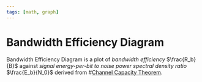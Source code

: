 ```yaml
---
tags: [math, graph]
---
```


# Bandwidth Efficiency Diagram

Bandwidth Efficiency Diagram is a plot of *bandwidth efficiency* $\frac{R_b}{B}$
against *signal energy-per-bit to noise power spectral density ratio*
$\frac{E_b}{N_0}$ derived from #[Channel Capacity Theorem](202210290901.md).
